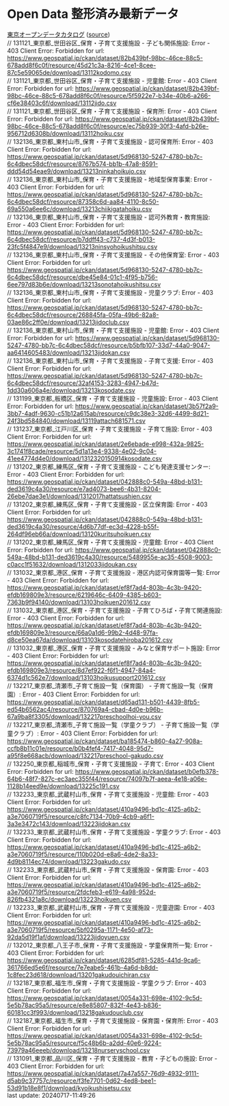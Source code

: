 # Open Data 整形済み最新データ  
[東京オープンデータカタログ](source/20240717-11:49:24-TokyoOpenDataCatalog.csv) \([source](https://catalog.data.metro.tokyo.lg.jp/csv/export)\)  
// 131121_東京都_世田谷区_保育・子育て支援施設 - 子ども関係施設: Error - 403 Client Error: Forbidden for url: https://www.geospatial.jp/ckan/dataset/82b439bf-98bc-46ce-88c5-678add8f6c0f/resource/45d21c3a-8216-4ce1-8cee-87c5e59065de/download/13112kodomo.csv  
// 131121_東京都_世田谷区_保育・子育て支援施設 - 児童館: Error - 403 Client Error: Forbidden for url: https://www.geospatial.jp/ckan/dataset/82b439bf-98bc-46ce-88c5-678add8f6c0f/resource/5f5922e7-b34e-40b6-a266-cf6e38403c6f/download/13112jido.csv  
// 131121_東京都_世田谷区_保育・子育て支援施設 - 保育所: Error - 403 Client Error: Forbidden for url: https://www.geospatial.jp/ckan/dataset/82b439bf-98bc-46ce-88c5-678add8f6c0f/resource/ec75b939-30f3-4afd-b26e-956712d6308b/download/13112hoiku.csv  
// 132136_東京都_東村山市_保育・子育て支援施設 - 認可保育所: Error - 403 Client Error: Forbidden for url: https://www.geospatial.jp/ckan/dataset/5d968130-5247-4780-bb7c-6c4dbec58dcf/resource/8767b574-bb1b-47a8-8591-ddd54d54eae9/download/13213ninkahoikujo.csv  
// 132136_東京都_東村山市_保育・子育て支援施設 - 地域型保育事業: Error - 403 Client Error: Forbidden for url: https://www.geospatial.jp/ckan/dataset/5d968130-5247-4780-bb7c-6c4dbec58dcf/resource/87358c6d-aa84-4110-8c50-69a550a6ee6c/download/13213chiikigatahoiku.csv  
// 132136_東京都_東村山市_保育・子育て支援施設 - 認可外教育・教育施設: Error - 403 Client Error: Forbidden for url: https://www.geospatial.jp/ckan/dataset/5d968130-5247-4780-bb7c-6c4dbec58dcf/resource/b7ddff43-c737-4d3f-b013-23fc5f4847e9/download/13213ninsyohoikushitsu.csv  
// 132136_東京都_東村山市_保育・子育て支援施設 - その他保育室: Error - 403 Client Error: Forbidden for url: https://www.geospatial.jp/ckan/dataset/5d968130-5247-4780-bb7c-6c4dbec58dcf/resource/dbe45e84-01c1-4f95-b756-6ee797d83b6e/download/13213sonotahoikushitsu.csv  
// 132136_東京都_東村山市_保育・子育て支援施設 - 児童クラブ: Error - 403 Client Error: Forbidden for url: https://www.geospatial.jp/ckan/dataset/5d968130-5247-4780-bb7c-6c4dbec58dcf/resource/268845fa-05fa-49b6-82a8-03ae86c2ff0e/download/13213jidoclub.csv  
// 132136_東京都_東村山市_保育・子育て支援施設 - 児童館: Error - 403 Client Error: Forbidden for url: https://www.geospatial.jp/ckan/dataset/5d968130-5247-4780-bb7c-6c4dbec58dcf/resource/b5bfb107-33d7-44a0-9047-aa6414605483/download/13213jidokan.csv  
// 132136_東京都_東村山市_保育・子育て支援施設 - 子育て支援: Error - 403 Client Error: Forbidden for url: https://www.geospatial.jp/ckan/dataset/5d968130-5247-4780-bb7c-6c4dbec58dcf/resource/32af4153-3283-4947-b47d-1dd30a606a4e/download/13213kosodate.csv  
// 131199_東京都_板橋区_保育・子育て支援施設 - 児童施設: Error - 403 Client Error: Forbidden for url: https://www.geospatial.jp/ckan/dataset/3b57f2a9-3bb7-4adf-9630-c51b12a615ab/resource/c9dc38e3-32d6-4499-8d21-24f3bd584840/download/13119attach681571.csv  
// 131237_東京都_江戸川区_保育・子育て支援施設 - 子育て施設: Error - 403 Client Error: Forbidden for url: https://www.geospatial.jp/ckan/dataset/2e6ebade-e998-432a-9825-3c1741f8cade/resource/5d1a13e4-9338-4e02-9c04-41ee4774d4e0/download/1312320150914kosodate.csv  
// 131202_東京都_練馬区_保育・子育て支援施設 - こども発達支援センター: Error - 403 Client Error: Forbidden for url: https://www.geospatial.jp/ckan/dataset/042888c0-549a-48bd-b131-ded3619c4a30/resource/e7ad4073-bee6-4b31-8204-26ebe7dae3e1/download/1312017hattatsushien.csv  
// 131202_東京都_練馬区_保育・子育て支援施設 - 区立保育園: Error - 403 Client Error: Forbidden for url: https://www.geospatial.jp/ckan/dataset/042888c0-549a-48bd-b131-ded3619c4a30/resource/4d6b77df-ec3d-4228-b55f-264df96eb66a/download/13120kuritsuhoikuen.csv  
// 131202_東京都_練馬区_保育・子育て支援施設 - 児童館: Error - 403 Client Error: Forbidden for url: https://www.geospatial.jp/ckan/dataset/042888c0-549a-48bd-b131-ded3619c4a30/resource/5489955e-ac35-4508-9003-c0acc1f51632/download/1312033jidoukan.csv  
// 131032_東京都_港区_保育・子育て支援施設 - 港区内認可保育園等一覧: Error - 403 Client Error: Forbidden for url: https://www.geospatial.jp/ckan/dataset/ef8f7ad4-803b-4c3b-9420-efdb169809e3/resource/6219646c-6409-4385-b603-7363b9f94140/download/13103hoikuen201612.csv  
// 131032_東京都_港区_保育・子育て支援施設 - 子育てひろば・子育て関連施設: Error - 403 Client Error: Forbidden for url: https://www.geospatial.jp/ckan/dataset/ef8f7ad4-803b-4c3b-9420-efdb169809e3/resource/66a0a1d6-99b2-4d48-97fa-d8ce50ea67da/download/13103kosodatehiroba201612.csv  
// 131032_東京都_港区_保育・子育て支援施設 - みなと保育サポート施設: Error - 403 Client Error: Forbidden for url: https://www.geospatial.jp/ckan/dataset/ef8f7ad4-803b-4c3b-9420-efdb169809e3/resource/8d7ef922-f6f1-4947-84a4-6374d1c562e7/download/13103hoikusupport201612.csv  
// 132217_東京都_清瀬市_子育て施設一覧（保育園） - 子育て施設一覧（保育園）: Error - 403 Client Error: Forbidden for url: https://www.geospatial.jp/ckan/dataset/d65ad131-b501-4439-8fb5-ed54b6562ac4/resource/870769a4-cbad-4d0e-b96b-67a9ba8f3305/download/132217preschoolhoi-you.csv  
// 132217_東京都_清瀬市_子育て施設一覧（学童クラブ） - 子育て施設一覧（学童クラブ）: Error - 403 Client Error: Forbidden for url: https://www.geospatial.jp/ckan/dataset/ba185474-b860-4a27-908a-ccfb8b11c01e/resource/b0b4fef4-7417-4048-95d7-a95f8e668acb/download/132217preschool-gakudo.csv  
// 132250_東京都_稲城市_保育・子育て支援施設 - 子育て: Error - 403 Client Error: Forbidden for url: https://www.geospatial.jp/ckan/dataset/b0efb378-64b6-48f7-827c-ec3aec355f44/resource/74097b7f-aeea-4e18-a06e-1128b14eed9e/download/13225c191.csv  
// 132233_東京都_武蔵村山市_保育・子育て支援施設 - 児童館: Error - 403 Client Error: Forbidden for url: https://www.geospatial.jp/ckan/dataset/410a9496-bd1c-4125-a6b2-a3e7060719f5/resource/c8fc7134-70b9-4cb9-a6f1-3a3e3472c143/download/13223jidokan.csv  
// 132233_東京都_武蔵村山市_保育・子育て支援施設 - 学童クラブ: Error - 403 Client Error: Forbidden for url: https://www.geospatial.jp/ckan/dataset/410a9496-bd1c-4125-a6b2-a3e7060719f5/resource/110b020d-e8a6-4de2-8a33-4d9b8114ec74/download/13223gakudo.csv  
// 132233_東京都_武蔵村山市_保育・子育て支援施設 - 保育園: Error - 403 Client Error: Forbidden for url: https://www.geospatial.jp/ckan/dataset/410a9496-bd1c-4125-a6b2-a3e7060719f5/resource/2fdcfeb3-e619-4a98-952d-826fb4321a8c/download/13223hoikuen.csv  
// 132233_東京都_武蔵村山市_保育・子育て支援施設 - 児童遊園: Error - 403 Client Error: Forbidden for url: https://www.geospatial.jp/ckan/dataset/410a9496-bd1c-4125-a6b2-a3e7060719f5/resource/5bf0295a-1171-4e50-af73-92da5d19f1af/download/13223jidoyuen.csv  
// 132012_東京都_八王子市_保育・子育て支援施設 - 学童保育所一覧: Error - 403 Client Error: Forbidden for url: https://www.geospatial.jp/ckan/dataset/6285df81-5285-441d-9ca6-361766ed5e6f/resource/7e7eabe5-461b-4a6d-b8dd-1c8fec23d618/download/13201gakudouichiran.csv  
// 132187_東京都_福生市_保育・子育て支援施設 - 学童クラブ: Error - 403 Client Error: Forbidden for url: https://www.geospatial.jp/ckan/dataset/0054a331-698e-4102-9c5d-5e5b78ac95a5/resource/e8e85807-832f-4e43-b836-60181cc3f993/download/13218gakudouclub.csv  
// 132187_東京都_福生市_保育・子育て支援施設 - 保育園・保育所: Error - 403 Client Error: Forbidden for url: https://www.geospatial.jp/ckan/dataset/0054a331-698e-4102-9c5d-5e5b78ac95a5/resource/f5c48b6b-a2dd-40e6-9224-73979a46eeeb/download/13218nurseryschool.csv  
// 131091_東京都_品川区_保育・子育て支援施設 - 教育・子どもの施設: Error - 403 Client Error: Forbidden for url: https://www.geospatial.jp/ckan/dataset/7a47a557-76d9-4932-9111-d5ab9c37757c/resource/f3fe7701-0d62-4ed8-bee1-53d91b18e8f1/download/kyoikushisetsu.csv  
last update: 20240717-11:49:26  